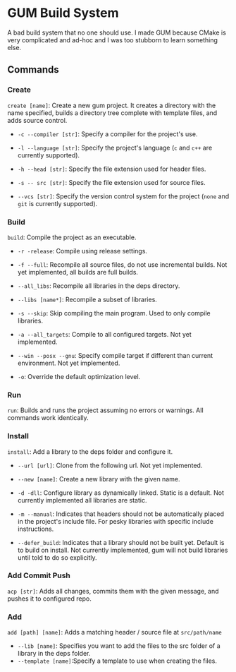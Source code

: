# GUM Build System
A bad build system that no one should use.
I made GUM because CMake is very complicated and ad-hoc and I was too stubborn to learn something else.

## Commands

### Create

`create [name]`: Create a new gum project. It creates a directory with the name specified, builds a directory tree complete with template files, and adds source control.

- `-c --compiler [str]`: Specify a compiler for the project's use.

- `-l --language [str]`: Specify the project's language (`c` and `c++` are currently supported).

- `-h --head [str]`: Specify the file extension used for header files.

- `-s -- src [str]`: Specify the file extension used for source files.

- `--vcs [str]`: Specify the version control system for the project (`none` and `git` is currently supported).

### Build

`build`: Compile the project as an executable.

- `-r -release`: Compile using release settings.

- `-f --full`: Recompile all source files, do not use incremental builds. Not yet implemented, all builds are full builds.

- `--all_libs`: Recompile all libraries in the deps directory.

- `--libs [name*]`: Recompile a subset of libraries.

- `-s --skip`: Skip compiling the main program. Used to only compile libraries.

- `-a --all_targets`: Compile to all configured targets. Not yet implemented.

- `--win --posx --gnu`: Specify compile target if different than current environment. Not yet implemented.

- `-o`: Override the default optimization level.

### Run

`run`: Builds and runs the project assuming no errors or warnings. All commands work identically.

### Install

`install`: Add a library to the deps folder and configure it.

- `--url [url]`: Clone from the following url. Not yet implemented.

- `--new [name]`: Create a new library with the given name.

- `-d -dll`: Configure library as dynamically linked. Static is a default. Not currently implemented all libraries are static.

- `-m --manual`: Indicates that headers should not be automatically placed in the project's include file. For pesky libraries with specific include instructions.

- `--defer_build`: Indicates that a library should not be built yet. Default is to build on install. Not currently implemented, gum will not build libraries until told to do so explicitly.

### Add Commit Push

`acp [str]`: Adds all changes, commits them with the given message, and pushes it to configured repo.

### Add

`add [path] [name]`: Adds a matching header / source file at `src/path/name`

- `--lib [name]`: Specifies you want to add the files to the src folder of a library in the deps folder.
- `--template [name]`:Specify a template to use when creating the files.